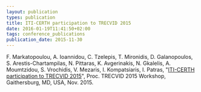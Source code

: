 ```yaml
---
layout: publication
types: publication
title: ITI-CERTH participation to TRECVID 2015
date: 2016-01-19T11:41:50+02:00
tags: conference_publications
publication_date: 2015-11-30
---
```

F. Markatopoulou, A. Ioannidou, C. Tzelepis, T. Mironidis, D. Galanopoulos, S. Arestis-Chartampilas, N. Pittaras, K. Avgerinakis, N. Gkalelis, A. Moumtzidou, S. Vrochidis, V. Mezaris, I. Kompatsiaris, I. Patras, "[ITI-CERTH participation to TRECVID 2015](https://www-nlpir.nist.gov/projects/tvpubs/tv12.papers/iti-certh.pdf)", Proc. TRECVID 2015 Workshop, Gaithersburg, MD, USA, Nov. 2015.